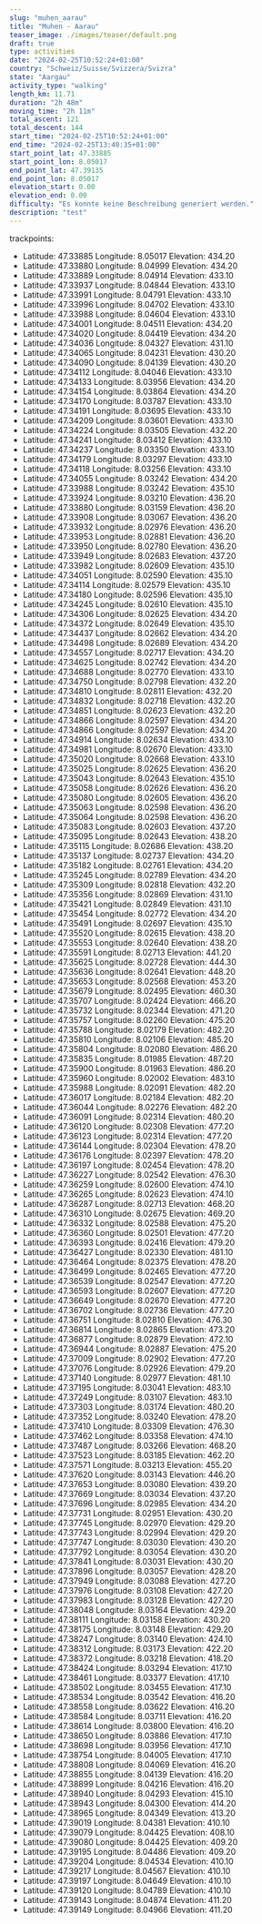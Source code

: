 ```yaml
---
slug: "muhen_aarau"
title: "Muhen - Aarau"
teaser_image: ./images/teaser/default.png
draft: true
type: activities
date: "2024-02-25T10:52:24+01:00"
country: "Schweiz/Suisse/Svizzera/Svizra"
state: "Aargau"
activity_type: "walking"
length_km: 11.71
duration: "2h 48m"
moving_time: "2h 11m"
total_ascent: 121
total_descent: 144
start_time: "2024-02-25T10:52:24+01:00"
end_time: "2024-02-25T13:40:35+01:00"
start_point_lat: 47.33885
start_point_lon: 8.05017
end_point_lat: 47.39135
end_point_lon: 8.05017
elevation_start: 0.00
elevation_end: 0.00
difficulty: "Es konnte keine Beschreibung generiert werden."
description: "test"
---
```


trackpoints:

- Latitude: 47.33885
  Longitude: 8.05017
  Elevation: 434.20
- Latitude: 47.33880
  Longitude: 8.04999
  Elevation: 434.20
- Latitude: 47.33889
  Longitude: 8.04914
  Elevation: 433.10
- Latitude: 47.33937
  Longitude: 8.04844
  Elevation: 433.10
- Latitude: 47.33991
  Longitude: 8.04791
  Elevation: 433.10
- Latitude: 47.33996
  Longitude: 8.04702
  Elevation: 433.10
- Latitude: 47.33988
  Longitude: 8.04604
  Elevation: 433.10
- Latitude: 47.34001
  Longitude: 8.04511
  Elevation: 434.20
- Latitude: 47.34020
  Longitude: 8.04419
  Elevation: 434.20
- Latitude: 47.34036
  Longitude: 8.04327
  Elevation: 431.10
- Latitude: 47.34065
  Longitude: 8.04231
  Elevation: 430.20
- Latitude: 47.34090
  Longitude: 8.04139
  Elevation: 430.20
- Latitude: 47.34112
  Longitude: 8.04046
  Elevation: 433.10
- Latitude: 47.34133
  Longitude: 8.03956
  Elevation: 434.20
- Latitude: 47.34154
  Longitude: 8.03864
  Elevation: 434.20
- Latitude: 47.34170
  Longitude: 8.03787
  Elevation: 433.10
- Latitude: 47.34191
  Longitude: 8.03695
  Elevation: 433.10
- Latitude: 47.34209
  Longitude: 8.03601
  Elevation: 433.10
- Latitude: 47.34224
  Longitude: 8.03505
  Elevation: 432.20
- Latitude: 47.34241
  Longitude: 8.03412
  Elevation: 433.10
- Latitude: 47.34237
  Longitude: 8.03350
  Elevation: 433.10
- Latitude: 47.34179
  Longitude: 8.03297
  Elevation: 433.10
- Latitude: 47.34118
  Longitude: 8.03256
  Elevation: 433.10
- Latitude: 47.34055
  Longitude: 8.03242
  Elevation: 434.20
- Latitude: 47.33988
  Longitude: 8.03242
  Elevation: 435.10
- Latitude: 47.33924
  Longitude: 8.03210
  Elevation: 436.20
- Latitude: 47.33880
  Longitude: 8.03159
  Elevation: 436.20
- Latitude: 47.33908
  Longitude: 8.03067
  Elevation: 436.20
- Latitude: 47.33932
  Longitude: 8.02976
  Elevation: 436.20
- Latitude: 47.33953
  Longitude: 8.02881
  Elevation: 436.20
- Latitude: 47.33950
  Longitude: 8.02780
  Elevation: 436.20
- Latitude: 47.33949
  Longitude: 8.02683
  Elevation: 437.20
- Latitude: 47.33982
  Longitude: 8.02609
  Elevation: 435.10
- Latitude: 47.34051
  Longitude: 8.02590
  Elevation: 435.10
- Latitude: 47.34114
  Longitude: 8.02579
  Elevation: 435.10
- Latitude: 47.34180
  Longitude: 8.02596
  Elevation: 435.10
- Latitude: 47.34245
  Longitude: 8.02610
  Elevation: 435.10
- Latitude: 47.34306
  Longitude: 8.02625
  Elevation: 434.20
- Latitude: 47.34372
  Longitude: 8.02649
  Elevation: 435.10
- Latitude: 47.34437
  Longitude: 8.02662
  Elevation: 434.20
- Latitude: 47.34498
  Longitude: 8.02689
  Elevation: 434.20
- Latitude: 47.34557
  Longitude: 8.02717
  Elevation: 434.20
- Latitude: 47.34625
  Longitude: 8.02742
  Elevation: 434.20
- Latitude: 47.34688
  Longitude: 8.02770
  Elevation: 433.10
- Latitude: 47.34750
  Longitude: 8.02798
  Elevation: 432.20
- Latitude: 47.34810
  Longitude: 8.02811
  Elevation: 432.20
- Latitude: 47.34832
  Longitude: 8.02718
  Elevation: 432.20
- Latitude: 47.34851
  Longitude: 8.02623
  Elevation: 432.20
- Latitude: 47.34866
  Longitude: 8.02597
  Elevation: 434.20
- Latitude: 47.34866
  Longitude: 8.02597
  Elevation: 434.20
- Latitude: 47.34914
  Longitude: 8.02634
  Elevation: 433.10
- Latitude: 47.34981
  Longitude: 8.02670
  Elevation: 433.10
- Latitude: 47.35020
  Longitude: 8.02668
  Elevation: 433.10
- Latitude: 47.35025
  Longitude: 8.02625
  Elevation: 436.20
- Latitude: 47.35043
  Longitude: 8.02643
  Elevation: 435.10
- Latitude: 47.35058
  Longitude: 8.02626
  Elevation: 436.20
- Latitude: 47.35080
  Longitude: 8.02605
  Elevation: 436.20
- Latitude: 47.35063
  Longitude: 8.02598
  Elevation: 436.20
- Latitude: 47.35064
  Longitude: 8.02598
  Elevation: 436.20
- Latitude: 47.35083
  Longitude: 8.02603
  Elevation: 437.20
- Latitude: 47.35095
  Longitude: 8.02643
  Elevation: 438.20
- Latitude: 47.35115
  Longitude: 8.02686
  Elevation: 438.20
- Latitude: 47.35137
  Longitude: 8.02737
  Elevation: 434.20
- Latitude: 47.35182
  Longitude: 8.02761
  Elevation: 434.20
- Latitude: 47.35245
  Longitude: 8.02789
  Elevation: 434.20
- Latitude: 47.35309
  Longitude: 8.02818
  Elevation: 432.20
- Latitude: 47.35356
  Longitude: 8.02869
  Elevation: 431.10
- Latitude: 47.35421
  Longitude: 8.02849
  Elevation: 431.10
- Latitude: 47.35454
  Longitude: 8.02772
  Elevation: 434.20
- Latitude: 47.35491
  Longitude: 8.02697
  Elevation: 435.10
- Latitude: 47.35520
  Longitude: 8.02615
  Elevation: 438.20
- Latitude: 47.35553
  Longitude: 8.02640
  Elevation: 438.20
- Latitude: 47.35591
  Longitude: 8.02713
  Elevation: 441.20
- Latitude: 47.35625
  Longitude: 8.02728
  Elevation: 444.30
- Latitude: 47.35636
  Longitude: 8.02641
  Elevation: 448.20
- Latitude: 47.35653
  Longitude: 8.02568
  Elevation: 453.20
- Latitude: 47.35679
  Longitude: 8.02495
  Elevation: 460.30
- Latitude: 47.35707
  Longitude: 8.02424
  Elevation: 466.20
- Latitude: 47.35732
  Longitude: 8.02344
  Elevation: 471.20
- Latitude: 47.35757
  Longitude: 8.02260
  Elevation: 475.20
- Latitude: 47.35788
  Longitude: 8.02179
  Elevation: 482.20
- Latitude: 47.35810
  Longitude: 8.02106
  Elevation: 485.20
- Latitude: 47.35804
  Longitude: 8.02080
  Elevation: 486.20
- Latitude: 47.35835
  Longitude: 8.01985
  Elevation: 487.20
- Latitude: 47.35900
  Longitude: 8.01963
  Elevation: 486.20
- Latitude: 47.35960
  Longitude: 8.02002
  Elevation: 483.10
- Latitude: 47.35988
  Longitude: 8.02091
  Elevation: 482.20
- Latitude: 47.36017
  Longitude: 8.02184
  Elevation: 482.20
- Latitude: 47.36044
  Longitude: 8.02276
  Elevation: 482.20
- Latitude: 47.36091
  Longitude: 8.02314
  Elevation: 480.20
- Latitude: 47.36120
  Longitude: 8.02308
  Elevation: 477.20
- Latitude: 47.36123
  Longitude: 8.02314
  Elevation: 477.20
- Latitude: 47.36144
  Longitude: 8.02304
  Elevation: 478.20
- Latitude: 47.36176
  Longitude: 8.02397
  Elevation: 478.20
- Latitude: 47.36197
  Longitude: 8.02454
  Elevation: 478.20
- Latitude: 47.36227
  Longitude: 8.02542
  Elevation: 476.30
- Latitude: 47.36259
  Longitude: 8.02600
  Elevation: 474.10
- Latitude: 47.36265
  Longitude: 8.02623
  Elevation: 474.10
- Latitude: 47.36287
  Longitude: 8.02713
  Elevation: 468.20
- Latitude: 47.36310
  Longitude: 8.02675
  Elevation: 469.20
- Latitude: 47.36332
  Longitude: 8.02588
  Elevation: 475.20
- Latitude: 47.36360
  Longitude: 8.02501
  Elevation: 477.20
- Latitude: 47.36393
  Longitude: 8.02416
  Elevation: 479.20
- Latitude: 47.36427
  Longitude: 8.02330
  Elevation: 481.10
- Latitude: 47.36464
  Longitude: 8.02375
  Elevation: 478.20
- Latitude: 47.36499
  Longitude: 8.02465
  Elevation: 477.20
- Latitude: 47.36539
  Longitude: 8.02547
  Elevation: 477.20
- Latitude: 47.36593
  Longitude: 8.02607
  Elevation: 477.20
- Latitude: 47.36649
  Longitude: 8.02670
  Elevation: 477.20
- Latitude: 47.36702
  Longitude: 8.02736
  Elevation: 477.20
- Latitude: 47.36751
  Longitude: 8.02810
  Elevation: 476.30
- Latitude: 47.36814
  Longitude: 8.02865
  Elevation: 473.20
- Latitude: 47.36877
  Longitude: 8.02879
  Elevation: 472.10
- Latitude: 47.36944
  Longitude: 8.02887
  Elevation: 475.20
- Latitude: 47.37009
  Longitude: 8.02902
  Elevation: 477.20
- Latitude: 47.37076
  Longitude: 8.02926
  Elevation: 479.20
- Latitude: 47.37140
  Longitude: 8.02977
  Elevation: 481.10
- Latitude: 47.37195
  Longitude: 8.03041
  Elevation: 483.10
- Latitude: 47.37249
  Longitude: 8.03107
  Elevation: 483.10
- Latitude: 47.37303
  Longitude: 8.03174
  Elevation: 480.20
- Latitude: 47.37352
  Longitude: 8.03240
  Elevation: 478.20
- Latitude: 47.37410
  Longitude: 8.03309
  Elevation: 476.30
- Latitude: 47.37462
  Longitude: 8.03358
  Elevation: 474.10
- Latitude: 47.37487
  Longitude: 8.03266
  Elevation: 468.20
- Latitude: 47.37523
  Longitude: 8.03185
  Elevation: 462.20
- Latitude: 47.37571
  Longitude: 8.03213
  Elevation: 455.20
- Latitude: 47.37620
  Longitude: 8.03143
  Elevation: 446.20
- Latitude: 47.37653
  Longitude: 8.03080
  Elevation: 439.20
- Latitude: 47.37669
  Longitude: 8.03034
  Elevation: 437.20
- Latitude: 47.37696
  Longitude: 8.02985
  Elevation: 434.20
- Latitude: 47.37731
  Longitude: 8.02951
  Elevation: 430.20
- Latitude: 47.37745
  Longitude: 8.02970
  Elevation: 429.20
- Latitude: 47.37743
  Longitude: 8.02994
  Elevation: 429.20
- Latitude: 47.37747
  Longitude: 8.03030
  Elevation: 430.20
- Latitude: 47.37792
  Longitude: 8.03054
  Elevation: 430.20
- Latitude: 47.37841
  Longitude: 8.03031
  Elevation: 430.20
- Latitude: 47.37896
  Longitude: 8.03057
  Elevation: 428.20
- Latitude: 47.37949
  Longitude: 8.03088
  Elevation: 427.20
- Latitude: 47.37976
  Longitude: 8.03108
  Elevation: 427.20
- Latitude: 47.37983
  Longitude: 8.03128
  Elevation: 427.20
- Latitude: 47.38048
  Longitude: 8.03164
  Elevation: 429.20
- Latitude: 47.38111
  Longitude: 8.03158
  Elevation: 430.20
- Latitude: 47.38175
  Longitude: 8.03148
  Elevation: 429.20
- Latitude: 47.38247
  Longitude: 8.03140
  Elevation: 424.10
- Latitude: 47.38312
  Longitude: 8.03173
  Elevation: 422.20
- Latitude: 47.38372
  Longitude: 8.03218
  Elevation: 418.20
- Latitude: 47.38424
  Longitude: 8.03294
  Elevation: 417.10
- Latitude: 47.38461
  Longitude: 8.03377
  Elevation: 417.10
- Latitude: 47.38502
  Longitude: 8.03455
  Elevation: 417.10
- Latitude: 47.38534
  Longitude: 8.03542
  Elevation: 416.20
- Latitude: 47.38558
  Longitude: 8.03622
  Elevation: 416.20
- Latitude: 47.38584
  Longitude: 8.03711
  Elevation: 416.20
- Latitude: 47.38614
  Longitude: 8.03800
  Elevation: 416.20
- Latitude: 47.38650
  Longitude: 8.03886
  Elevation: 417.10
- Latitude: 47.38698
  Longitude: 8.03956
  Elevation: 417.10
- Latitude: 47.38754
  Longitude: 8.04005
  Elevation: 417.10
- Latitude: 47.38808
  Longitude: 8.04069
  Elevation: 416.20
- Latitude: 47.38855
  Longitude: 8.04139
  Elevation: 416.20
- Latitude: 47.38899
  Longitude: 8.04216
  Elevation: 416.20
- Latitude: 47.38940
  Longitude: 8.04293
  Elevation: 415.10
- Latitude: 47.38943
  Longitude: 8.04300
  Elevation: 414.20
- Latitude: 47.38965
  Longitude: 8.04349
  Elevation: 413.20
- Latitude: 47.39019
  Longitude: 8.04381
  Elevation: 410.10
- Latitude: 47.39079
  Longitude: 8.04425
  Elevation: 408.10
- Latitude: 47.39080
  Longitude: 8.04425
  Elevation: 409.20
- Latitude: 47.39195
  Longitude: 8.04486
  Elevation: 409.20
- Latitude: 47.39204
  Longitude: 8.04534
  Elevation: 410.10
- Latitude: 47.39217
  Longitude: 8.04567
  Elevation: 410.10
- Latitude: 47.39197
  Longitude: 8.04649
  Elevation: 410.10
- Latitude: 47.39120
  Longitude: 8.04789
  Elevation: 410.10
- Latitude: 47.39143
  Longitude: 8.04874
  Elevation: 411.20
- Latitude: 47.39149
  Longitude: 8.04966
  Elevation: 411.20
